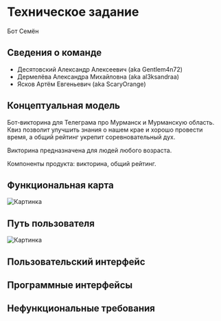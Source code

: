 # Техническое задание
Бот Семён

## Сведения о команде
- Десятовский Александр Алексеевич (aka Gentlem4n72)
- Дермелёва Александра Михайловна (aka al3ksandraa)
- Ясков Артём Евгеньевич (aka ScaryOrange)

## Концептуальная модель
Бот-викторина для Телеграма про Мурманск и Мурманскую область. Квиз позволит улучшить знания о нашем крае и хорошо провести время, а общий рейтинг укрепит соревновательный дух.

Викторина предназначена для людей любого возраста.

Компоненты продукта: викторина, общий рейтинг.


## Функциональная карта
![Картинка](https://user-images.githubusercontent.com/116674501/229584763-2445297f-182e-43df-b943-d4e13ca287d9.jpg)


## Путь пользователя
![Картинка](https://user-images.githubusercontent.com/116674501/229571771-3a7134f3-c7e7-4988-96f8-bc22d04d182f.jpg)


## Пользовательский интерфейс



## Программные интерфейсы



## Нефункциональные требования
